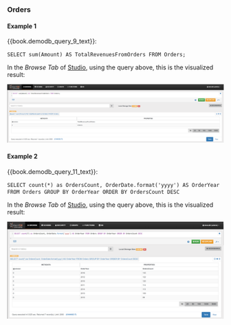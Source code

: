 
### Orders

#### Example 1

{{book.demodb_query_9_text}}:

<pre><code class="lang-sql">SELECT sum(Amount) AS TotalRevenuesFromOrders FROM Orders;</code></pre>

In the _Browse Tab_ of [Studio](../studio/README.md), using the query above, this is the visualized result:

![](../../../images/demo-dbs/social-travel-agency/query_9_browse.png)


#### Example 2

{{book.demodb_query_11_text}}:

<pre><code class="lang-sql">SELECT count(*) as OrdersCount, OrderDate.format('yyyy') AS OrderYear FROM Orders GROUP BY OrderYear ORDER BY OrdersCount DESC</code></pre>

In the _Browse Tab_ of [Studio](../studio/README.md), using the query above, this is the visualized result:

![](../../../images/demo-dbs/social-travel-agency/query_11_browse.png)

